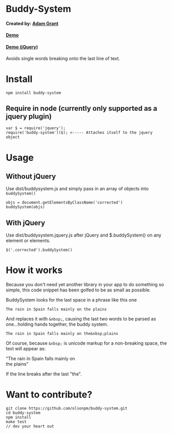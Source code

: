 # Buddy-System

#### Created by: [Adam Grant](https://github.com/adamjgrant/)
#### [Demo](http://codepen.io/ajkochanowicz/pen/mKbtB)
#### [Demo (jQuery)](http://codepen.io/ajkochanowicz/pen/ezEmp)

Avoids single words breaking onto the last line of text.

# Install
```
npm install buddy-system
```

## Require in node (currently only supported as a jquery plugin)
```
var $ = require('jquery');
require('buddy-system')($); <----- Attaches itself to the jquery object
```

# Usage

## Without jQuery

Use dist/buddysystem.js and simply pass in an array of objects into ``buddySystem()``

    objs = document.getElementsByClassName('corrected')
    buddySystem(objs)
    
## With jQuery

Use dist/buddysystem.jquery.js after jQuery and $.buddySystem() on any element or elements.

    $('.corrected').buddySystem()
    
# How it works

Because you don't need yet another library in your app to do something so simple, this code snippet has been golfed to be as small as possible.

BuddySystem looks for the last space in a phrase like this one

    The rain in Spain falls mainly on the plains
    
And replaces it with ``&nbsp;``, causing the last two words to be parsed as one...holding hands together, the buddy system.

    The rain in Spain falls mainly on the&nbsp;plains
    
Of course, because ``&nbsp;`` is unicode markup for a non-breaking space, the text will appear as:

"The rain in Spain falls mainly on<br> 
the plains"

If the line breaks after the last "the".

# Want to contribute?
```
git clone https://github.com/olsonpm/buddy-system.git
cd buddy-system
npm install
make test
// dev your heart out
```
